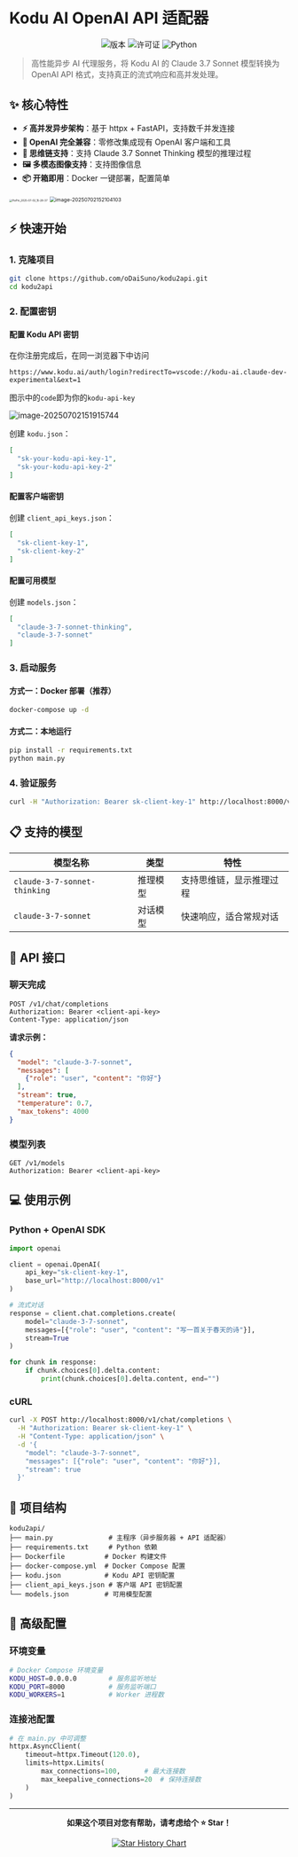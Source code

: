 # Kodu AI OpenAI API 适配器

<div align="center">

![版本](https://img.shields.io/badge/版本-2.0.0-blue.svg)
![许可证](https://img.shields.io/badge/许可证-MIT-green.svg)
![Python](https://img.shields.io/badge/Python-3.8+-brightgreen.svg)

</div>

> 高性能异步 AI 代理服务，将 Kodu AI 的 Claude 3.7 Sonnet 模型转换为 OpenAI API 格式，支持真正的流式响应和高并发处理。

## ✨ 核心特性

- **⚡ 高并发异步架构**：基于 httpx + FastAPI，支持数千并发连接
- **🔧 OpenAI 完全兼容**：零修改集成现有 OpenAI 客户端和工具
- **🧠 思维链支持**：支持 Claude 3.7 Sonnet Thinking 模型的推理过程
- **🖼️ 多模态图像支持**：支持图像信息
- **📦 开箱即用**：Docker 一键部署，配置简单

<img src="images/PixPin_2025-07-02_15-28-37.gif" alt="PixPin_2025-07-02_15-28-37" style="zoom: 33%;" />

<img src="images/image-20250702152104103.png" alt="image-20250702152104103" style="zoom:65%;" />


## ⚡ 快速开始

### 1. 克隆项目
```bash
git clone https://github.com/oDaiSuno/kodu2api.git
cd kodu2api
```

### 2. 配置密钥

#### 配置 Kodu API 密钥
在你注册完成后，在同一浏览器下中访问
```
https://www.kodu.ai/auth/login?redirectTo=vscode://kodu-ai.claude-dev-experimental&ext=1
```
图示中的`code`即为你的`kodu-api-key`

![image-20250702151915744](images/image-20250702151915744.png)

创建 `kodu.json`：
```json
[
  "sk-your-kodu-api-key-1",
  "sk-your-kodu-api-key-2"
]
```

#### 配置客户端密钥
创建 `client_api_keys.json`：
```json
[
  "sk-client-key-1",
  "sk-client-key-2"
]
```

#### 配置可用模型
创建 `models.json`：
```json
[
  "claude-3-7-sonnet-thinking",
  "claude-3-7-sonnet"
]
```

### 3. 启动服务

#### 方式一：Docker 部署（推荐）
```bash
docker-compose up -d
```

#### 方式二：本地运行
```bash
pip install -r requirements.txt
python main.py
```

### 4. 验证服务
```bash
curl -H "Authorization: Bearer sk-client-key-1" http://localhost:8000/v1/models
```

## 📋 支持的模型

| 模型名称 | 类型 | 特性 |
|---------|------|------|
| `claude-3-7-sonnet-thinking` | 推理模型 | 支持思维链，显示推理过程 |
| `claude-3-7-sonnet` | 对话模型 | 快速响应，适合常规对话 |

## 🔌 API 接口

### 聊天完成
```http
POST /v1/chat/completions
Authorization: Bearer <client-api-key>
Content-Type: application/json
```

**请求示例：**
```json
{
  "model": "claude-3-7-sonnet",
  "messages": [
    {"role": "user", "content": "你好"}
  ],
  "stream": true,
  "temperature": 0.7,
  "max_tokens": 4000
}
```

### 模型列表
```http
GET /v1/models
Authorization: Bearer <client-api-key>
```

## 💻 使用示例

### Python + OpenAI SDK
```python
import openai

client = openai.OpenAI(
    api_key="sk-client-key-1",
    base_url="http://localhost:8000/v1"
)

# 流式对话
response = client.chat.completions.create(
    model="claude-3-7-sonnet",
    messages=[{"role": "user", "content": "写一首关于春天的诗"}],
    stream=True
)

for chunk in response:
    if chunk.choices[0].delta.content:
        print(chunk.choices[0].delta.content, end="")
```

### cURL
```bash
curl -X POST http://localhost:8000/v1/chat/completions \
  -H "Authorization: Bearer sk-client-key-1" \
  -H "Content-Type: application/json" \
  -d '{
    "model": "claude-3-7-sonnet",
    "messages": [{"role": "user", "content": "你好"}],
    "stream": true
  }'
```

## 📁 项目结构

```
kodu2api/
├── main.py              # 主程序（异步服务器 + API 适配器）
├── requirements.txt     # Python 依赖
├── Dockerfile          # Docker 构建文件
├── docker-compose.yml  # Docker Compose 配置
├── kodu.json           # Kodu API 密钥配置
├── client_api_keys.json # 客户端 API 密钥配置
└── models.json         # 可用模型配置
```

## 🔧 高级配置

### 环境变量
```bash
# Docker Compose 环境变量
KODU_HOST=0.0.0.0        # 服务监听地址
KODU_PORT=8000           # 服务监听端口
KODU_WORKERS=1           # Worker 进程数
```

### 连接池配置
```python
# 在 main.py 中可调整
httpx.AsyncClient(
    timeout=httpx.Timeout(120.0),
    limits=httpx.Limits(
        max_connections=100,      # 最大连接数
        max_keepalive_connections=20  # 保持连接数
    )
)
```

---

<div align="center">

**如果这个项目对您有帮助，请考虑给个 ⭐ Star！**

[![Star History Chart](https://api.star-history.com/svg?repos=oDaiSuno/kodu2api&type=Date)](https://www.star-history.com/#oDaiSuno/kodu2api&Date)
</div> 